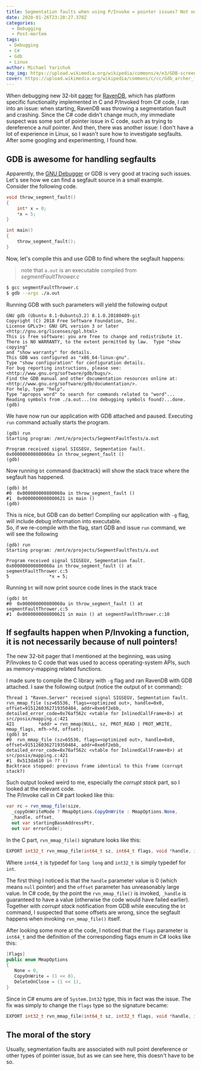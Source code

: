 ```yaml
---
title: Segmentation faults when using P/Invoke = pointer issues? Not necessarily
date: 2020-01-26T23:28:27.378Z
categories:
  - Debugging
  - Post-mortem
tags: 
 - Debugging 
 - C#
 - Gdb
 - Linux
author: Michael Yarichuk
top_img: https://upload.wikimedia.org/wikipedia/commons/e/e3/GDB-screenshot.gif
cover: https://upload.wikimedia.org/wikipedia/commons/c/cc/Gdb_archer_fish.svg
---
```

When debugging new 32-bit [pager](https://en.wikipedia.org/wiki/Paging) for [RavenDB](https://ravendb.net/), which has platform specific functionality implemented in C and P/Invoked from C# code, I ran into an issue: when starting, RavenDB was throwing a segmentation fault and crashing. Since the C# code didn't change much, my immediate suspect was some sort of pointer issue in C code, such as trying to dereference a *null* pointer. 
And then, there was another issue: I don't have a lot of experience in Linux, so I wasn't sure how to investigate segfaults. After some googling and experimenting, I found how.

## GDB is awesome for handling segfaults
Apparently, the [GNU Debugger](https://en.wikipedia.org/wiki/GNU_Debugger) or GDB is very good at tracing such issues. Let's see how we can find a segfault source in a small example.  
Consider the following code. 
```cpp
void throw_segment_fault()
{
	int* x = 0;
	*x = 5;
}

int main()
{
	throw_segment_fault();
}
```

Now, let's compile this and use GDB to find where the segfault happens:
> note that ``a.out`` is an executable compiled from *segmentFaultThrower.c*
```bash
$ gcc segmentFaultThrower.c
$ gdb --args ./a.out
```

Running GDB with such parameters will yield the following output
```gdb
GNU gdb (Ubuntu 8.1-0ubuntu3.2) 8.1.0.20180409-git
Copyright (C) 2018 Free Software Foundation, Inc.
License GPLv3+: GNU GPL version 3 or later <http://gnu.org/licenses/gpl.html>
This is free software: you are free to change and redistribute it.
There is NO WARRANTY, to the extent permitted by law.  Type "show copying"
and "show warranty" for details.
This GDB was configured as "x86_64-linux-gnu".
Type "show configuration" for configuration details.
For bug reporting instructions, please see:
<http://www.gnu.org/software/gdb/bugs/>.
Find the GDB manual and other documentation resources online at:
<http://www.gnu.org/software/gdb/documentation/>.
For help, type "help".
Type "apropos word" to search for commands related to "word"...
Reading symbols from ./a.out...(no debugging symbols found)...done.
(gdb)
```

We have now run our application with GDB attached and paused. Executing ``run`` command actually starts the program.
```gdb
(gdb) run
Starting program: /mnt/e/projects/SegmentFaultTests/a.out

Program received signal SIGSEGV, Segmentation fault.
0x000000000800060a in throw_segment_fault ()
(gdb)
```

Now running ``bt`` command (backtrack) will show the stack trace where the segfault has happened.
```gdb
(gdb) bt
#0  0x000000000800060a in throw_segment_fault ()
#1  0x0000000008000621 in main ()
(gdb)
```

This is nice, but GDB can do better! Compiling our application with ``-g`` flag, will include debug information into executable.  
So, if we re-compile with the flag, start GDB and issue ``run`` command, we will see the following
```gdb
(gdb) run
Starting program: /mnt/e/projects/SegmentFaultTests/a.out

Program received signal SIGSEGV, Segmentation fault.
0x000000000800060a in throw_segment_fault () at segmentFaultThrower.c:5
5               *x = 5;
```

Running ``bt`` will now print source code lines in the stack trace
```gdb
(gdb) bt
#0  0x000000000800060a in throw_segment_fault () at segmentFaultThrower.c:5
#1  0x0000000008000621 in main () at segmentFaultThrower.c:10
```

## If segfaults happen when P/Invoking a function, it is not necessarily because of null pointers! 
The new 32-bit pager that I mentioned at the beginning, was using P/Invokes to C code that was used to access operating-system APIs, such as memory-mapping related functions. 

I made sure to compile the C library with ``-g`` flag and ran RavenDB with GDB attached. I saw the following output (notice the output of ``bt`` command):
```gdb
Thread 1 "Raven.Server" received signal SIGSEGV, Segmentation fault.
rvn_mmap_file (sz=65536, flags=<optimized out>, handle=0x0, offset=9151260362719350484, addr=0xe6f2ebb, detailed_error_code=0x76af562c <vtable for InlinedCallFrame+8>) at src/posix/mapping.c:421
421         *addr = rvn_mmap(NULL, sz, PROT_READ | PROT_WRITE, mmap_flags, mfh->fd, offset);
(gdb) bt
#0  rvn_mmap_file (sz=65536, flags=<optimized out>, handle=0x0, offset=9151260362719350484, addr=0xe6f2ebb, detailed_error_code=0x76af562c <vtable for InlinedCallFrame+8>) at src/posix/mapping.c:421
#1  0x513da610 in ?? ()
Backtrace stopped: previous frame identical to this frame (corrupt stack?)
```
Such output looked weird to me, especially the *corrupt stack* part, so I looked at the relevant code.  
The P/Invoke call in C# part looked like this:
```cs
var rc = rvn_mmap_file(size, 
  _copyOnWriteMode ? MmapOptions.CopyOnWrite : MmapOptions.None, 
  _handle, offset, 
  out var startingBaseAddressPtr,
  out var errorCode);
```
In the C part, ``rvn_mmap_file()`` signature looks like this:
```cpp
EXPORT int32_t rvn_mmap_file(int64_t sz, int64_t flags, void *handle, int64_t offset, void **addr, int32_t *detailed_error_code)
```
Where ``int64_t`` is typedef for ``long long`` and ``int32_t`` is simply typedef for ``int``.  
  
The first thing I noticed is that the ``handle`` parameter value is 0 (which means ``null`` pointer) and the ``offset`` parameter has unreasonably large value. 
In C# code, by the point the ``rvn_mmap_file()`` is invoked, ``_handle`` is guaranteed to have a value (otherwise the code would have failed earlier). Together with *corrupt stack* notification from GDB while executing the ``bt`` command, I suspected that some offsets are wrong, since the segfault happens when invoking ``rvn_mmap_file()`` itself. 

After looking some more at the code, I noticed that the ``flags`` parameter is ``int64_t`` and the definition of the corresponding flags enum in C# looks like this:
```cs
[Flags]
public enum MmapOptions
{
   None = 0,
   CopyOnWrite = (1 << 0),
   DeleteOnClose = (1 << 1),
}
```
  
Since in C# enums are of ``System.Int32`` type, this in fact was the issue. The fix was simply to change the ``flags`` type so the signature became:
```cpp
EXPORT int32_t rvn_mmap_file(int64_t sz, int32_t flags, void *handle, int64_t offset, void **addr, int32_t *detailed_error_code)
```
  
## The moral of the story
Usually, segmentation faults are associated with null point dereference or other types of pointer issue, but as we can see here, this doesn't have to be so.